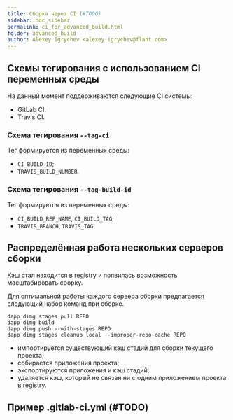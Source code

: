 ```yaml
---
title: Сборка через CI (#TODO)
sidebar: doc_sidebar
permalink: ci_for_advanced_build.html
folder: advanced_build
author: Alexey Igrychev <alexey.igrychev@flant.com>
---
```


## Схемы тегирования с использованием CI переменных среды

На данный момент поддерживаются следующие CI системы:
* GitLab CI.
* Travis CI.

### Схема тегирования `--tag-ci`

Тег формируется из переменных среды:
* `CI_BUILD_ID`; 
* `TRAVIS_BUILD_NUMBER`.

### Схема тегирования `--tag-build-id`

Тег формируется из переменных среды:
* `CI_BUILD_REF_NAME`, `CI_BUILD_TAG`;
* `TRAVIS_BRANCH`, `TRAVIS_TAG`.

## Распределённая работа нескольких серверов сборки

Кэш стал находится в registry и появилась возможность масштабировать сборку.

Для оптимальной работы каждого сервера сборки предлагается следующий набор команд при сборке.

```shell
dapp dimg stages pull REPO
dapp dimg build
dapp dimg push --with-stages REPO
dapp dimg stages cleanup local --improper-repo-cache REPO
```

* импортируется существующий кэш стадий для сборки текущего проекта;
* собирается приложения проекта;
* экспортируются приложения и кэш стадий;
* удаляется кэш, который не связан ни с одним приложением проекта в registry.

## Пример .gitlab-ci.yml (#TODO)